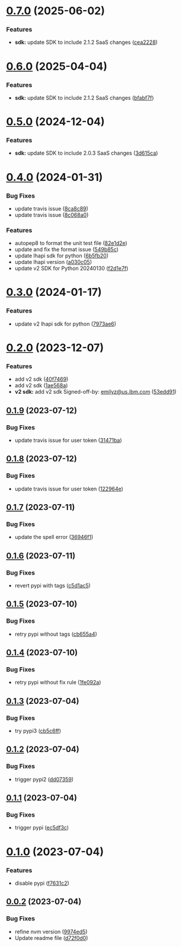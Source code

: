 # [0.7.0](https://github.com/IBM/watsonxdata-python-sdk/compare/v0.6.0...v0.7.0) (2025-06-02)


### Features

* **sdk:** update SDK to include 2.1.2 SaaS changes ([cea2228](https://github.com/IBM/watsonxdata-python-sdk/commit/cea2228da18e3578f89c0b8a89aa5fa5d42091de))

# [0.6.0](https://github.com/IBM/watsonxdata-python-sdk/compare/v0.5.0...v0.6.0) (2025-04-04)


### Features

* **sdk:** update SDK to include 2.1.2 SaaS changes ([bfabf7f](https://github.com/IBM/watsonxdata-python-sdk/commit/bfabf7f5bb34a1fada3ed67d8e9a60cae28661a0))

# [0.5.0](https://github.com/IBM/watsonxdata-python-sdk/compare/v0.4.0...v0.5.0) (2024-12-04)


### Features

* **sdk:** update SDK to include 2.0.3 SaaS changes ([3d615ca](https://github.com/IBM/watsonxdata-python-sdk/commit/3d615ca3387ae27f73e2b06b9d55d1f49d9f9f4c))

# [0.4.0](https://github.com/IBM/watsonxdata-python-sdk/compare/v0.3.0...v0.4.0) (2024-01-31)


### Bug Fixes

* update travis issue ([8ca8c89](https://github.com/IBM/watsonxdata-python-sdk/commit/8ca8c89959e7e78970835d35113f4cfd1d068bf7))
* update travis issue ([8c068a0](https://github.com/IBM/watsonxdata-python-sdk/commit/8c068a0c53b806852fbe3160ec07667c67d323b6))


### Features

* autopep8 to format the  unit test file ([82e1d2e](https://github.com/IBM/watsonxdata-python-sdk/commit/82e1d2effd94fbd6114160768e5c5a0d7976920e))
* update and fix the format issue ([549b85c](https://github.com/IBM/watsonxdata-python-sdk/commit/549b85caad95a75121fcc32673f743a0889ac34b))
* update lhapi sdk for python ([6b5fb20](https://github.com/IBM/watsonxdata-python-sdk/commit/6b5fb20202c57717e64d3d6948fed67465b68786))
* update lhapi version ([a030c05](https://github.com/IBM/watsonxdata-python-sdk/commit/a030c0557ab6a80dbc1c7d3b4763eddb55495e6d))
* update v2 SDK for Python 20240130 ([f2d1e7f](https://github.com/IBM/watsonxdata-python-sdk/commit/f2d1e7fb9ee3cb5ca5983713b13668229d45c36d))

# [0.3.0](https://github.com/IBM/watsonxdata-python-sdk/compare/v0.2.0...v0.3.0) (2024-01-17)


### Features

* update v2 lhapi sdk for python ([7973ae6](https://github.com/IBM/watsonxdata-python-sdk/commit/7973ae68a0b9ada0e9a3ff71849ffdfb7031f0d8))

# [0.2.0](https://github.com/IBM/watsonxdata-python-sdk/compare/v0.1.9...v0.2.0) (2023-12-07)


### Features

* add v2 sdk ([40f7469](https://github.com/IBM/watsonxdata-python-sdk/commit/40f74693e831f6e2c0ccb39c9aa11b135fe5c412))
* add v2 sdk ([1ae568a](https://github.com/IBM/watsonxdata-python-sdk/commit/1ae568a150cae3a9e521aaee7d020f90dc0d9ab5))
* **v2 sdk:** add v2 sdk Signed-off-by: emilyz@us.ibm.com ([53edd91](https://github.com/IBM/watsonxdata-python-sdk/commit/53edd9104b3fde75052533e551d70e9056ac12dd))

## [0.1.9](https://github.com/IBM/watsonxdata-python-sdk/compare/v0.1.8...v0.1.9) (2023-07-12)


### Bug Fixes

* update travis issue for user token ([31471ba](https://github.com/IBM/watsonxdata-python-sdk/commit/31471ba525d5ddaee0c641567b67187f577e4b6a))

## [0.1.8](https://github.com/IBM/watsonxdata-python-sdk/compare/v0.1.7...v0.1.8) (2023-07-12)


### Bug Fixes

* update travis issue for user token ([122964e](https://github.com/IBM/watsonxdata-python-sdk/commit/122964e06ff80689cdcee47f5634972a98704551))

## [0.1.7](https://github.com/IBM/watsonxdata-python-sdk/compare/v0.1.6...v0.1.7) (2023-07-11)


### Bug Fixes

* update the spell error ([36946f1](https://github.com/IBM/watsonxdata-python-sdk/commit/36946f170cc9355ee9cf479ae518ac361c12ca81))

## [0.1.6](https://github.com/IBM/watsonxdata-python-sdk/compare/v0.1.5...v0.1.6) (2023-07-11)


### Bug Fixes

* revert pypi with tags ([c5d1ac5](https://github.com/IBM/watsonxdata-python-sdk/commit/c5d1ac5dbed06aaf8fdbe13b037a60407a98885d))

## [0.1.5](https://github.com/IBM/watsonxdata-python-sdk/compare/v0.1.4...v0.1.5) (2023-07-10)


### Bug Fixes

* retry pypi without tags ([cb655a4](https://github.com/IBM/watsonxdata-python-sdk/commit/cb655a418d7001327de6c6ea4c19e8d069d50b98))

## [0.1.4](https://github.com/IBM/watsonxdata-python-sdk/compare/v0.1.3...v0.1.4) (2023-07-10)


### Bug Fixes

* retry pypi without fix rule ([1fe092a](https://github.com/IBM/watsonxdata-python-sdk/commit/1fe092a77510e13774a5d611738440d4c48a6a43))

## [0.1.3](https://github.com/IBM/watsonxdata-python-sdk/compare/v0.1.2...v0.1.3) (2023-07-04)


### Bug Fixes

* try pypi3 ([cb5c6ff](https://github.com/IBM/watsonxdata-python-sdk/commit/cb5c6ffe1c4f2373499d02ccbc1d20e197d89774))

## [0.1.2](https://github.com/IBM/watsonxdata-python-sdk/compare/v0.1.1...v0.1.2) (2023-07-04)


### Bug Fixes

* trigger pypi2 ([dd07359](https://github.com/IBM/watsonxdata-python-sdk/commit/dd073591f8b26d07769f364c9ada9fee777f0ca2))

## [0.1.1](https://github.com/IBM/watsonxdata-python-sdk/compare/v0.1.0...v0.1.1) (2023-07-04)


### Bug Fixes

* trigger pypi ([ec5df3c](https://github.com/IBM/watsonxdata-python-sdk/commit/ec5df3cb9a0a2c4a5fde669e9ee002387ed9217c))

# [0.1.0](https://github.com/IBM/watsonxdata-python-sdk/compare/v0.0.2...v0.1.0) (2023-07-04)


### Features

* disable pypi ([f7631c2](https://github.com/IBM/watsonxdata-python-sdk/commit/f7631c2d1e788834df84c5568a5d4be533e4295b))

## [0.0.2](https://github.com/IBM/watsonxdata-python-sdk/compare/v0.0.1...v0.0.2) (2023-07-04)


### Bug Fixes

* refine nvm version ([9974ed5](https://github.com/IBM/watsonxdata-python-sdk/commit/9974ed5a5fdd7e4eb19ac992772653efb3a323e7))
* Update readme file ([d72f0d0](https://github.com/IBM/watsonxdata-python-sdk/commit/d72f0d00f3a9e2946c1e4f29ea068a900673c8be))
